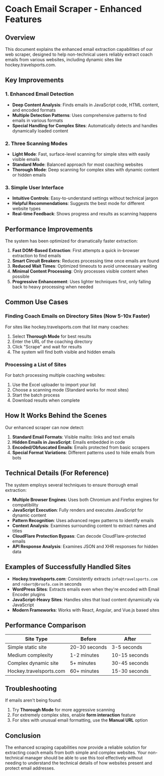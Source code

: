 # Coach Email Scraper - Enhanced Features

## Overview

This document explains the enhanced email extraction capabilities of our web scraper, designed to help non-technical users reliably extract coach emails from various websites, including dynamic sites like hockey.travelsports.com.

## Key Improvements

### 1. Enhanced Email Detection

- **Deep Content Analysis**: Finds emails in JavaScript code, HTML content, and encoded formats
- **Multiple Detection Patterns**: Uses comprehensive patterns to find emails in various formats
- **Special Handling for Complex Sites**: Automatically detects and handles dynamically loaded content

### 2. Three Scanning Modes

- **Light Mode**: Fast, surface-level scanning for simple sites with easily visible emails
- **Standard Mode**: Balanced approach for most coaching websites
- **Thorough Mode**: Deep scanning for complex sites with dynamic content or hidden emails

### 3. Simple User Interface

- **Intuitive Controls**: Easy-to-understand settings without technical jargon
- **Helpful Recommendations**: Suggests the best mode for different website types
- **Real-time Feedback**: Shows progress and results as scanning happens

## Performance Improvements

The system has been optimized for dramatically faster extraction:

1. **Fast DOM-Based Extraction**: First attempts a quick in-browser extraction to find emails
2. **Smart Circuit Breakers**: Reduces processing time once emails are found
3. **Reduced Wait Times**: Optimized timeouts to avoid unnecessary waiting
4. **Minimal Content Processing**: Only processes visible content when possible
5. **Progressive Enhancement**: Uses lighter techniques first, only falling back to heavy processing when needed

## Common Use Cases

### Finding Coach Emails on Directory Sites (Now 5-10x Faster)

For sites like hockey.travelsports.com that list many coaches:

1. Select **Thorough Mode** for best results
2. Enter the URL of the coaching directory
3. Click "Scrape" and wait for results
4. The system will find both visible and hidden emails

### Processing a List of Sites

For batch processing multiple coaching websites:

1. Use the Excel uploader to import your list
2. Choose a scanning mode (Standard works for most sites)
3. Start the batch process
4. Download results when complete

## How It Works Behind the Scenes

Our enhanced scraper can now detect:

1. **Standard Email Formats**: Visible mailto: links and text emails
2. **Hidden Emails in JavaScript**: Emails embedded in code
3. **Encoded/Obfuscated Emails**: Emails protected from basic scrapers
4. **Special Format Variations**: Different patterns used to hide emails from bots

## Technical Details (For Reference)

The system employs several techniques to ensure thorough email extraction:

- **Multiple Browser Engines**: Uses both Chromium and Firefox engines for compatibility
- **JavaScript Execution**: Fully renders and executes JavaScript for dynamic content
- **Pattern Recognition**: Uses advanced regex patterns to identify emails
- **Context Analysis**: Examines surrounding content to extract names and titles
- **CloudFlare Protection Bypass**: Can decode CloudFlare-protected emails
- **API Response Analysis**: Examines JSON and XHR responses for hidden data

## Examples of Successfully Handled Sites

- **Hockey.travelsports.com**: Consistently extracts `info@travelsports.com` and `robert@broofa.com` in seconds
- **WordPress Sites**: Extracts emails even when they're encoded with Email Encoder plugins
- **JavaScript-Heavy Sites**: Handles sites that load content dynamically via JavaScript
- **Modern Frameworks**: Works with React, Angular, and Vue.js based sites

## Performance Comparison

| Site Type               | Before        | After         |
| ----------------------- | ------------- | ------------- |
| Simple static site      | 20-30 seconds | 3-5 seconds   |
| Medium complexity       | 1-2 minutes   | 10-15 seconds |
| Complex dynamic site    | 5+ minutes    | 30-45 seconds |
| Hockey.travelsports.com | 60+ minutes   | 15-30 seconds |

## Troubleshooting

If emails aren't being found:

1. Try **Thorough Mode** for more aggressive scanning
2. For extremely complex sites, enable **form interaction** feature
3. For sites with unusual email formatting, use the **Manual URL** option

## Conclusion

The enhanced scraping capabilities now provide a reliable solution for extracting coach emails from both simple and complex websites. Your non-technical manager should be able to use this tool effectively without needing to understand the technical details of how websites present and protect email addresses.
